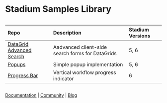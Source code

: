 
<div class="mydocy" style="display: flex; flex-direction: column;">
<h1>Stadium Samples Library</h1> 

| Repo | Description | Stadium Versions |
| :--------------------------------------------------------------------------------- | :------------------------------------------------------------------------------------------------------------------------------------------------ | :------------ |
| [DataGrid Advanced Search](https://github.com/stadium-software/datagrid-advanced-search) | Aadvanced client-side search forms for DataGrids | 5, 6 |
| [Popups](https://github.com/stadium-software/popups) | Simple popup implementation | 5, 6 |
| [Progress Bar](https://github.com/stadium-software/progress-bar) | Vertical workflow progress indicator | 6 |

[Documentation](https://stadium.software/docs/?utm=gh) | [Community](https://community.stadium.software/community?utm=gh) | [Blog](https://stadium.software/blog/?utm=gh)
</div>
